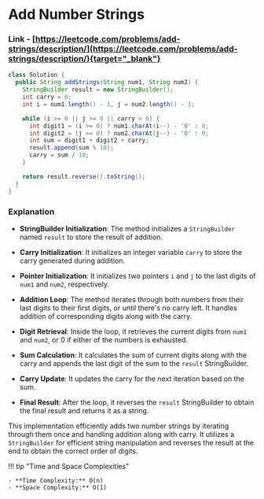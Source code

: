 # Add Number Strings

### Link - [https://leetcode.com/problems/add-strings/description/](https://leetcode.com/problems/add-strings/description/){target="_blank"}

```java
class Solution {
  public String addStrings(String num1, String num2) {
    StringBuilder result = new StringBuilder();
    int carry = 0;
    int i = num1.length() - 1, j = num2.length() - 1;

    while (i >= 0 || j >= 0 || carry > 0) {
      int digit1 = (i >= 0) ? num1.charAt(i--) - '0' : 0;
      int digit2 = (j >= 0) ? num2.charAt(j--) - '0' : 0;
      int sum = digit1 + digit2 + carry;
      result.append(sum % 10);
      carry = sum / 10;
    }

    return result.reverse().toString();
  }
}
```

### Explanation

* **StringBuilder Initialization**: The method initializes a `StringBuilder` named `result` to store the result of addition.

* **Carry Initialization**: It initializes an integer variable `carry` to store the carry generated during addition.

* **Pointer Initialization**: It initializes two pointers `i` and `j` to the last digits of `num1` and `num2`, respectively.

* **Addition Loop**: The method iterates through both numbers from their last digits to their first digits, or until there's no carry left. It handles addition of corresponding
  digits along with the carry.

* **Digit Retrieval**: Inside the loop, it retrieves the current digits from `num1` and `num2`, or 0 if either of the numbers is exhausted.

* **Sum Calculation**: It calculates the sum of current digits along with the carry and appends the last digit of the sum to the `result` StringBuilder.

* **Carry Update**: It updates the carry for the next iteration based on the sum.

* **Final Result**: After the loop, it reverses the `result` StringBuilder to obtain the final result and returns it as a string.

This implementation efficiently adds two number strings by iterating through them once and handling addition along with carry. It utilizes a `StringBuilder` for efficient string
manipulation and reverses the result at the end to obtain the correct order of digits.

!!! tip "Time and Space Complexities"

    - **Time Complexity:** O(n)
    - **Space Complexity:** O(1)
